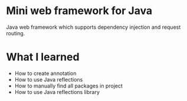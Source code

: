 # Mini web framework for Java

Java web framework which supports dependency injection and request routing.

# What I learned

* How to create annotation 
* How to use Java reflections
* How to manually find all packages in project
* How to use Java reflections library
